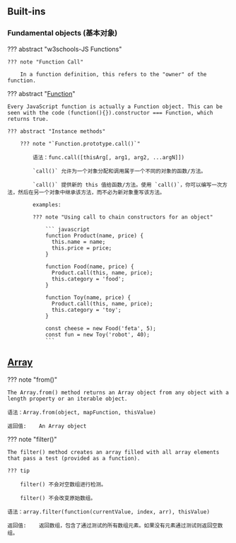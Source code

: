 
## Built-ins

### Fundamental objects (基本对象)

??? abstract "w3schools-JS Functions"

    ??? note "Function Call"

        In a function definition, this refers to the "owner" of the function.






??? abstract "[Function](https://developer.mozilla.org/en-US/docs/Web/JavaScript/Reference/Global_Objects/Function)"

    Every JavaScript function is actually a Function object. This can be seen with the code (function(){}).constructor === Function, which returns true.

    ??? abstract "Instance methods"

        ??? note "`Function.prototype.call()`"

            语法：func.call([thisArg[, arg1, arg2, ...argN]])

            `call()` 允许为一个对象分配和调用属于一个不同的对象的函数/方法。

            `call()` 提供新的 this 值给函数/方法。使用 `call()`，你可以编写一次方法，然后在另一个对象中继承该方法，而不必为新对象重写该方法。

            examples:

            ??? note "Using call to chain constructors for an object"

                ``` javascript
                function Product(name, price) {
                  this.name = name;
                  this.price = price;
                }

                function Food(name, price) {
                  Product.call(this, name, price);
                  this.category = 'food';
                }

                function Toy(name, price) {
                  Product.call(this, name, price);
                  this.category = 'toy';
                }

                const cheese = new Food('feta', 5);
                const fun = new Toy('robot', 40);
                ```
            

## [Array](https://www.w3schools.com/JSREF/jsref_obj_array.asp)            

??? note "from()"

    The Array.from() method returns an Array object from any object with a length property or an iterable object.

    语法：Array.from(object, mapFunction, thisValue)

    返回值:	An Array object

??? note "filter()"

    The filter() method creates an array filled with all array elements that pass a test (provided as a function).

    ??? tip

        filter() 不会对空数组进行检测。

        filter() 不会改变原始数组。

    语法：array.filter(function(currentValue, index, arr), thisValue)

    返回值:	返回数组，包含了通过测试的所有数组元素。如果没有元素通过测试则返回空数组。





